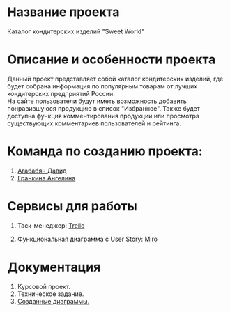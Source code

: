# Название проекта
Каталог кондитерских изделий "Sweet World" <br />

# Описание и особенности проекта

Данный проект представляет собой каталог кондитерских изделий, где будет собрана информация по популярным товарам от лучших кондитерских предприятий России. <br />
На сайте  пользователи будут иметь возможность добавить понравившуюся продукцию в список "Избранное". Также будет доступна функция комментирования продукции  или просмотра существующих комментариев пользователей и рейтинга. <br />

# Команда по созданию проекта:

1. [Агабабян Давид](https://github.com/5david-hub5) <br />
2. [Гранкина Ангелина](https://github.com/anggrankn) <br />

# Сервисы для работы

1. Таск-менеджер: [Trello](https://trello.com/invite/b/OQpSb9Hd/ATTI608e3127e220e63697dd4684c5336c50C8536845/интернет-магазин-кондитерских-изделий) <br /> 

2. Функциональная диаграмма с User Story: [Miro](https://miro.com/welcomeonboard/ZG9KMUxzWHF5R2NrUFlONFlvelBURzdOemh6QktKMXZIdEtuQzNpMHdEdkM4ZjVReXd6Y05EVGZtVjdLYldiOXwzNDU4NzY0NTQ3MzkwODY2NzY4fDI=?share_link_id=128098582879)<br />

# Документация

1. Курсовой проект.
2. Техническое задание.
3. [Созданные диаграммы.](https://github.com/5david-hub5/TP-4.1-5/tree/main/documentations/diagrams)
